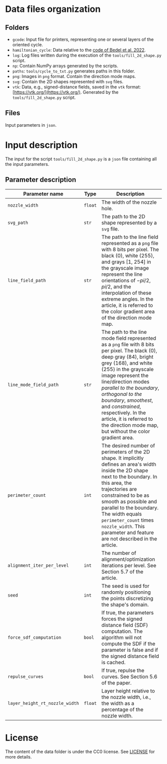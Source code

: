 # Data files organization

## Folders

- `gcode`: Input file for printers, representing one or several layers of the
  oriented cycle.
- `hamiltonian_cycle`: Data relative to the [code of Bedel et al.
  2022](https://github.com/mfx-inria/controllable-space-filling-curve).
- `log`: Log files written during the execution of the `tools/fill_2d_shape.py`
  script.
- `np`: Contain NumPy arrays generated by the scripts.
- `paths`: `tools/cycle_to_txt.py` generates paths in this folder. 
- `png`: Images in `png` format. Contain the direction mode maps.
- `svg`: Contain the 2D shapes represented with `svg` files.
- `vtk`: Data, e.g., signed-distance fields, saved in the `vtk` format:
  [https://vtk.org/](https://vtk.org/). Generated by the `tools/fill_2d_shape.py`
  script.

## Files

Input parameters in `json`.

# Input description

The input for the script `tools/fill_2d_shape.py` is a `json` file containing all the input parameters.

## Parameter description

|Parameter name                |Type   |Description|
|------------------------------|-------|-----------|
|`nozzle_width`                |`float`|The width of the nozzle hole.|
|`svg_path`                    |`str`  |The path to the 2D shape represented by a `svg` file.|
|`line_field_path`             |`str`  |The path to the line field represented as a `png` file with 8 bits per pixel. The black (0), white (255), and grays [1, 254] in the grayscale image represent the line orientations of $-pi/2$, $pi/2$, and the interpolation of these extreme angles. In the article, it is referred to the color gradient area of the direction mode map.|
|`line_mode_field_path`        |`str`  |The path to the line mode field represented as a `png` file with 8 bits per pixel. The black (0), deep gray (84), bright grey (168), and white (255) in the grayscale image represent the line/direction modes *parallel to the boundary*, *orthogonal to the boundary*, *smoothest*, and *constrained*, respectively. In the article, it is referred to the direction mode map, but without the color gradient area.|
|`perimeter_count`             |`int`  | The desired number of perimeters of the 2D shape. It implicitly defines an area's width inside the 2D shape next to the boundary. In this area, the trajectories are constrained to be as smooth as possible and parallel to the boundary. The width equals `perimeter_count` times `nozzle_width`. This parameter and feature are not described in the article.|
|`alignment_iter_per_level`    |`int`  | The number of alignment/optimization iterations per level. See Section 5.7 of the article.|
|`seed`                        |`int`  | The seed is used for randomly positioning the points discretizing the shape's domain.|
|`force_sdf_computation`       |`bool` | If true, the parameters forces the signed distance field (SDF) computation. The algorithm will not compute the SDF if the parameter is false and if the signed distance field is cached.|
|`repulse_curves`              |`bool` | If true, repulse the curves. See Section 5.6 of the paper.|
|`layer_height_rt_nozzle_width`|`float`| Layer height relative to the nozzle width, i.e., the width as a percentage of the nozzle width.|

# License

The content of the data folder is under the CC0 license. See [LICENSE](LICENSE) for more details.
